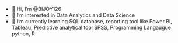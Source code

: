 - 👋 Hi, I’m @BIJOY126
- 👀 I’m interested in Data Analytics and Data Science
- 🌱 I’m currently learning SQL database, reporting tool like Power Bi, Tableau, Predictive analytical tool SPSS, Programming Langaugue python, R


<!---
BIJOY126/BIJOY126 is a ✨ special ✨ repository because its `README.md` (this file) appears on your GitHub profile.
You can click the Preview link to take a look at your changes.
--->
